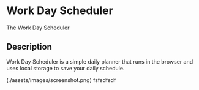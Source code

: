 # Work Day Scheduler

The Work Day Scheduler

## Description

Work Day Scheduler is a simple daily planner that runs in the browser and uses local storage to save your daily schedule.

(./assets/images/screenshot.png)
fsfsdfsdf
